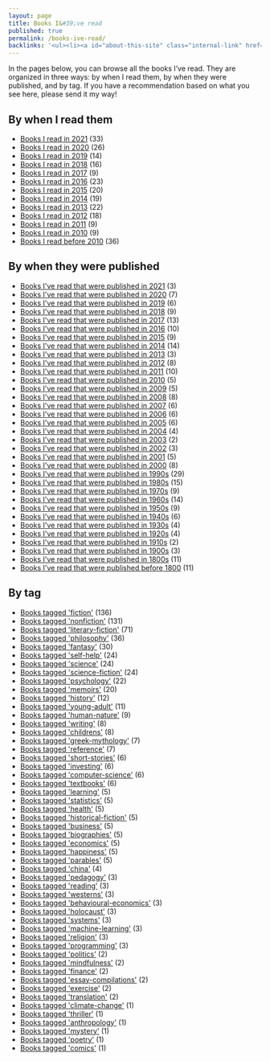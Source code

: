 ```yaml
---
layout: page
title: Books I&#39;ve read
published: true
permalink: /books-ive-read/
backlinks: '<ul><li><a id="about-this-site" class="internal-link" href="/about-this-site/">About this site</a></li><li><a id="home" class="internal-link" href="/">Home</a></li><li><a id="my-recurring-tasks" class="internal-link" href="/my-recurring-tasks/">My recurring tasks</a></li></ul>'
---
```


In the pages below, you can browse all the books I’ve read. They are organized in three ways: by when I read them, by when they were published, and by tag. If you have a recommendation based on what you see here, please send it my way!

## By when I read them

* <a id="books-read-in-2021" class="internal-link" href="/books-read-in-2021/">Books I read in 2021</a> (33)
* <a id="books-read-in-2020" class="internal-link" href="/books-read-in-2020/">Books I read in 2020</a> (26)
* <a id="books-read-in-2019" class="internal-link" href="/books-read-in-2019/">Books I read in 2019</a> (14)
* <a id="books-read-in-2018" class="internal-link" href="/books-read-in-2018/">Books I read in 2018</a> (16)
* <a id="books-read-in-2017" class="internal-link" href="/books-read-in-2017/">Books I read in 2017</a> (9)
* <a id="books-read-in-2016" class="internal-link" href="/books-read-in-2016/">Books I read in 2016</a> (23)
* <a id="books-read-in-2015" class="internal-link" href="/books-read-in-2015/">Books I read in 2015</a> (20)
* <a id="books-read-in-2014" class="internal-link" href="/books-read-in-2014/">Books I read in 2014</a> (19)
* <a id="books-read-in-2013" class="internal-link" href="/books-read-in-2013/">Books I read in 2013</a> (22)
* <a id="books-read-in-2012" class="internal-link" href="/books-read-in-2012/">Books I read in 2012</a> (18)
* <a id="books-read-in-2011" class="internal-link" href="/books-read-in-2011/">Books I read in 2011</a> (9)
* <a id="books-read-in-2010" class="internal-link" href="/books-read-in-2010/">Books I read in 2010</a> (9)
* <a id="books-read-before-2010" class="internal-link" href="/books-read-before-2010/">Books I read before 2010</a> (36)


## By when they were published

* <a id="books-published-in-2021" class="internal-link" href="/books-published-in-2021/">Books I&#39;ve read that were published in 2021</a> (3)
* <a id="books-published-in-2020" class="internal-link" href="/books-published-in-2020/">Books I&#39;ve read that were published in 2020</a> (7)
* <a id="books-published-in-2019" class="internal-link" href="/books-published-in-2019/">Books I&#39;ve read that were published in 2019</a> (6)
* <a id="books-published-in-2018" class="internal-link" href="/books-published-in-2018/">Books I&#39;ve read that were published in 2018</a> (9)
* <a id="books-published-in-2017" class="internal-link" href="/books-published-in-2017/">Books I&#39;ve read that were published in 2017</a> (13)
* <a id="books-published-in-2016" class="internal-link" href="/books-published-in-2016/">Books I&#39;ve read that were published in 2016</a> (10)
* <a id="books-published-in-2015" class="internal-link" href="/books-published-in-2015/">Books I&#39;ve read that were published in 2015</a> (9)
* <a id="books-published-in-2014" class="internal-link" href="/books-published-in-2014/">Books I&#39;ve read that were published in 2014</a> (14)
* <a id="books-published-in-2013" class="internal-link" href="/books-published-in-2013/">Books I&#39;ve read that were published in 2013</a> (3)
* <a id="books-published-in-2012" class="internal-link" href="/books-published-in-2012/">Books I&#39;ve read that were published in 2012</a> (8)
* <a id="books-published-in-2011" class="internal-link" href="/books-published-in-2011/">Books I&#39;ve read that were published in 2011</a> (10)
* <a id="books-published-in-2010" class="internal-link" href="/books-published-in-2010/">Books I&#39;ve read that were published in 2010</a> (5)
* <a id="books-published-in-2009" class="internal-link" href="/books-published-in-2009/">Books I&#39;ve read that were published in 2009</a> (5)
* <a id="books-published-in-2008" class="internal-link" href="/books-published-in-2008/">Books I&#39;ve read that were published in 2008</a> (8)
* <a id="books-published-in-2007" class="internal-link" href="/books-published-in-2007/">Books I&#39;ve read that were published in 2007</a> (6)
* <a id="books-published-in-2006" class="internal-link" href="/books-published-in-2006/">Books I&#39;ve read that were published in 2006</a> (6)
* <a id="books-published-in-2005" class="internal-link" href="/books-published-in-2005/">Books I&#39;ve read that were published in 2005</a> (6)
* <a id="books-published-in-2004" class="internal-link" href="/books-published-in-2004/">Books I&#39;ve read that were published in 2004</a> (4)
* <a id="books-published-in-2003" class="internal-link" href="/books-published-in-2003/">Books I&#39;ve read that were published in 2003</a> (2)
* <a id="books-published-in-2002" class="internal-link" href="/books-published-in-2002/">Books I&#39;ve read that were published in 2002</a> (3)
* <a id="books-published-in-2001" class="internal-link" href="/books-published-in-2001/">Books I&#39;ve read that were published in 2001</a> (5)
* <a id="books-published-in-2000" class="internal-link" href="/books-published-in-2000/">Books I&#39;ve read that were published in 2000</a> (8)
* <a id="books-published-in-1990s" class="internal-link" href="/books-published-in-1990s/">Books I&#39;ve read that were published in 1990s</a> (29)
* <a id="books-published-in-1980s" class="internal-link" href="/books-published-in-1980s/">Books I&#39;ve read that were published in 1980s</a> (15)
* <a id="books-published-in-1970s" class="internal-link" href="/books-published-in-1970s/">Books I&#39;ve read that were published in 1970s</a> (9)
* <a id="books-published-in-1960s" class="internal-link" href="/books-published-in-1960s/">Books I&#39;ve read that were published in 1960s</a> (14)
* <a id="books-published-in-1950s" class="internal-link" href="/books-published-in-1950s/">Books I&#39;ve read that were published in 1950s</a> (9)
* <a id="books-published-in-1940s" class="internal-link" href="/books-published-in-1940s/">Books I&#39;ve read that were published in 1940s</a> (6)
* <a id="books-published-in-1930s" class="internal-link" href="/books-published-in-1930s/">Books I&#39;ve read that were published in 1930s</a> (4)
* <a id="books-published-in-1920s" class="internal-link" href="/books-published-in-1920s/">Books I&#39;ve read that were published in 1920s</a> (4)
* <a id="books-published-in-1910s" class="internal-link" href="/books-published-in-1910s/">Books I&#39;ve read that were published in 1910s</a> (2)
* <a id="books-published-in-1900s" class="internal-link" href="/books-published-in-1900s/">Books I&#39;ve read that were published in 1900s</a> (3)
* <a id="books-published-in-1800s" class="internal-link" href="/books-published-in-1800s/">Books I&#39;ve read that were published in 1800s</a> (11)
* <a id="books-published-before-1800" class="internal-link" href="/books-published-before-1800/">Books I&#39;ve read that were published before 1800</a> (11)


## By tag

* <a id="books-tagged-fiction" class="internal-link" href="/books-tagged-fiction/">Books tagged &#39;fiction&#39;</a> (136)
* <a id="books-tagged-nonfiction" class="internal-link" href="/books-tagged-nonfiction/">Books tagged &#39;nonfiction&#39;</a> (131)
* <a id="books-tagged-literary-fiction" class="internal-link" href="/books-tagged-literary-fiction/">Books tagged &#39;literary-fiction&#39;</a> (71)
* <a id="books-tagged-philosophy" class="internal-link" href="/books-tagged-philosophy/">Books tagged &#39;philosophy&#39;</a> (36)
* <a id="books-tagged-fantasy" class="internal-link" href="/books-tagged-fantasy/">Books tagged &#39;fantasy&#39;</a> (30)
* <a id="books-tagged-self-help" class="internal-link" href="/books-tagged-self-help/">Books tagged &#39;self-help&#39;</a> (24)
* <a id="books-tagged-science" class="internal-link" href="/books-tagged-science/">Books tagged &#39;science&#39;</a> (24)
* <a id="books-tagged-science-fiction" class="internal-link" href="/books-tagged-science-fiction/">Books tagged &#39;science-fiction&#39;</a> (24)
* <a id="books-tagged-psychology" class="internal-link" href="/books-tagged-psychology/">Books tagged &#39;psychology&#39;</a> (22)
* <a id="books-tagged-memoirs" class="internal-link" href="/books-tagged-memoirs/">Books tagged &#39;memoirs&#39;</a> (20)
* <a id="books-tagged-history" class="internal-link" href="/books-tagged-history/">Books tagged &#39;history&#39;</a> (12)
* <a id="books-tagged-young-adult" class="internal-link" href="/books-tagged-young-adult/">Books tagged &#39;young-adult&#39;</a> (11)
* <a id="books-tagged-human-nature" class="internal-link" href="/books-tagged-human-nature/">Books tagged &#39;human-nature&#39;</a> (9)
* <a id="books-tagged-writing" class="internal-link" href="/books-tagged-writing/">Books tagged &#39;writing&#39;</a> (8)
* <a id="books-tagged-childrens" class="internal-link" href="/books-tagged-childrens/">Books tagged &#39;childrens&#39;</a> (8)
* <a id="books-tagged-greek-mythology" class="internal-link" href="/books-tagged-greek-mythology/">Books tagged &#39;greek-mythology&#39;</a> (7)
* <a id="books-tagged-reference" class="internal-link" href="/books-tagged-reference/">Books tagged &#39;reference&#39;</a> (7)
* <a id="books-tagged-short-stories" class="internal-link" href="/books-tagged-short-stories/">Books tagged &#39;short-stories&#39;</a> (6)
* <a id="books-tagged-investing" class="internal-link" href="/books-tagged-investing/">Books tagged &#39;investing&#39;</a> (6)
* <a id="books-tagged-computer-science" class="internal-link" href="/books-tagged-computer-science/">Books tagged &#39;computer-science&#39;</a> (6)
* <a id="books-tagged-textbooks" class="internal-link" href="/books-tagged-textbooks/">Books tagged &#39;textbooks&#39;</a> (6)
* <a id="books-tagged-learning" class="internal-link" href="/books-tagged-learning/">Books tagged &#39;learning&#39;</a> (5)
* <a id="books-tagged-statistics" class="internal-link" href="/books-tagged-statistics/">Books tagged &#39;statistics&#39;</a> (5)
* <a id="books-tagged-health" class="internal-link" href="/books-tagged-health/">Books tagged &#39;health&#39;</a> (5)
* <a id="books-tagged-historical-fiction" class="internal-link" href="/books-tagged-historical-fiction/">Books tagged &#39;historical-fiction&#39;</a> (5)
* <a id="books-tagged-business" class="internal-link" href="/books-tagged-business/">Books tagged &#39;business&#39;</a> (5)
* <a id="books-tagged-biographies" class="internal-link" href="/books-tagged-biographies/">Books tagged &#39;biographies&#39;</a> (5)
* <a id="books-tagged-economics" class="internal-link" href="/books-tagged-economics/">Books tagged &#39;economics&#39;</a> (5)
* <a id="books-tagged-happiness" class="internal-link" href="/books-tagged-happiness/">Books tagged &#39;happiness&#39;</a> (5)
* <a id="books-tagged-parables" class="internal-link" href="/books-tagged-parables/">Books tagged &#39;parables&#39;</a> (5)
* <a id="books-tagged-china" class="internal-link" href="/books-tagged-china/">Books tagged &#39;china&#39;</a> (4)
* <a id="books-tagged-pedagogy" class="internal-link" href="/books-tagged-pedagogy/">Books tagged &#39;pedagogy&#39;</a> (3)
* <a id="books-tagged-reading" class="internal-link" href="/books-tagged-reading/">Books tagged &#39;reading&#39;</a> (3)
* <a id="books-tagged-westerns" class="internal-link" href="/books-tagged-westerns/">Books tagged &#39;westerns&#39;</a> (3)
* <a id="books-tagged-behavioural-economics" class="internal-link" href="/books-tagged-behavioural-economics/">Books tagged &#39;behavioural-economics&#39;</a> (3)
* <a id="books-tagged-holocaust" class="internal-link" href="/books-tagged-holocaust/">Books tagged &#39;holocaust&#39;</a> (3)
* <a id="books-tagged-systems" class="internal-link" href="/books-tagged-systems/">Books tagged &#39;systems&#39;</a> (3)
* <a id="books-tagged-machine-learning" class="internal-link" href="/books-tagged-machine-learning/">Books tagged &#39;machine-learning&#39;</a> (3)
* <a id="books-tagged-religion" class="internal-link" href="/books-tagged-religion/">Books tagged &#39;religion&#39;</a> (3)
* <a id="books-tagged-programming" class="internal-link" href="/books-tagged-programming/">Books tagged &#39;programming&#39;</a> (3)
* <a id="books-tagged-politics" class="internal-link" href="/books-tagged-politics/">Books tagged &#39;politics&#39;</a> (2)
* <a id="books-tagged-mindfulness" class="internal-link" href="/books-tagged-mindfulness/">Books tagged &#39;mindfulness&#39;</a> (2)
* <a id="books-tagged-finance" class="internal-link" href="/books-tagged-finance/">Books tagged &#39;finance&#39;</a> (2)
* <a id="books-tagged-essay-compilations" class="internal-link" href="/books-tagged-essay-compilations/">Books tagged &#39;essay-compilations&#39;</a> (2)
* <a id="books-tagged-exercise" class="internal-link" href="/books-tagged-exercise/">Books tagged &#39;exercise&#39;</a> (2)
* <a id="books-tagged-translation" class="internal-link" href="/books-tagged-translation/">Books tagged &#39;translation&#39;</a> (2)
* <a id="books-tagged-climate-change" class="internal-link" href="/books-tagged-climate-change/">Books tagged &#39;climate-change&#39;</a> (1)
* <a id="books-tagged-thriller" class="internal-link" href="/books-tagged-thriller/">Books tagged &#39;thriller&#39;</a> (1)
* <a id="books-tagged-anthropology" class="internal-link" href="/books-tagged-anthropology/">Books tagged &#39;anthropology&#39;</a> (1)
* <a id="books-tagged-mystery" class="internal-link" href="/books-tagged-mystery/">Books tagged &#39;mystery&#39;</a> (1)
* <a id="books-tagged-poetry" class="internal-link" href="/books-tagged-poetry/">Books tagged &#39;poetry&#39;</a> (1)
* <a id="books-tagged-comics" class="internal-link" href="/books-tagged-comics/">Books tagged &#39;comics&#39;</a> (1)


